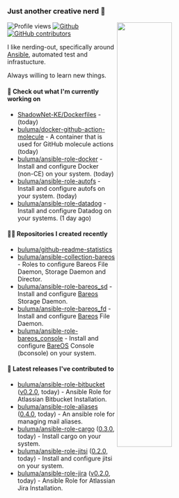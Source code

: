 ### Just another creative nerd 👋


![Profile views](https://gpvc.arturio.dev/buluma) <a href="https://gitstats.me/buluma">
  <img align="right" src="https://github-readme-stats.vercel.app/api?username=buluma&theme=gotham&show_icons=true" width="50%"/>
</a>
[![Github](https://img.shields.io/badge/-buluma-black?style=flat&labelColor=black&logo=github&logoColor=white&include_all_commits=true&count_private=true)](https://gitstats.me/buluma)
[![GitHub contributors](https://img.shields.io/github/contributors/buluma/badges.svg)](https://GitHub.com/buluma/badges/graphs/contributors/)

I like nerding-out, specifically around [Ansible](https://github.com/ansible/ansible), automated test and infrastucture.

Always willing to learn new things.

#### 👷 Check out what I'm currently working on

- [ShadowNet-KE/Dockerfiles](https://github.com/ShadowNet-KE/Dockerfiles) -  (today)
- [buluma/docker-github-action-molecule](https://github.com/buluma/docker-github-action-molecule) - A container that is used for GitHub molecule actions (today)
- [buluma/ansible-role-docker](https://github.com/buluma/ansible-role-docker) - Install and configure Docker (non-CE) on your system. (today)
- [buluma/ansible-role-autofs](https://github.com/buluma/ansible-role-autofs) - Install and configure autofs on your system. (today)
- [buluma/ansible-role-datadog](https://github.com/buluma/ansible-role-datadog) - Install and configure Datadog on your systems. (1 day ago)

#### 👨‍💻 Repositories I created recently

- [buluma/github-readme-statistics](https://github.com/buluma/github-readme-statistics)
- [buluma/ansible-collection-bareos](https://github.com/buluma/ansible-collection-bareos) - Roles to configure Bareos File Daemon, Storage Daemon and Director.
- [buluma/ansible-role-bareos_sd](https://github.com/buluma/ansible-role-bareos_sd) - Install and configure [Bareos](https://www.bareos.com/) Storage Daemon.
- [buluma/ansible-role-bareos_fd](https://github.com/buluma/ansible-role-bareos_fd) - Install and configure [Bareos](https://www.bareos.com/) File Daemon.
- [buluma/ansible-role-bareos_console](https://github.com/buluma/ansible-role-bareos_console) - Install and configure [BareOS](https://www.bareos.com/) Console (bconsole) on your system.

#### 🚀 Latest releases I've contributed to

- [buluma/ansible-role-bitbucket](https://github.com/buluma/ansible-role-bitbucket) ([v0.2.0](https://github.com/buluma/ansible-role-bitbucket/releases/tag/v0.2.0), today) - Ansible Role for Atlassian Bitbucket Installation.
- [buluma/ansible-role-aliases](https://github.com/buluma/ansible-role-aliases) ([0.4.0](https://github.com/buluma/ansible-role-aliases/releases/tag/0.4.0), today) - An ansible role for managing mail aliases.
- [buluma/ansible-role-cargo](https://github.com/buluma/ansible-role-cargo) ([0.3.0](https://github.com/buluma/ansible-role-cargo/releases/tag/0.3.0), today) - Install cargo on your system.
- [buluma/ansible-role-jitsi](https://github.com/buluma/ansible-role-jitsi) ([0.2.0](https://github.com/buluma/ansible-role-jitsi/releases/tag/0.2.0), today) - Install and configure jitsi on your system.
- [buluma/ansible-role-jira](https://github.com/buluma/ansible-role-jira) ([v0.2.0](https://github.com/buluma/ansible-role-jira/releases/tag/v0.2.0), today) - Ansible Role for Atlassian Jira Installation.


